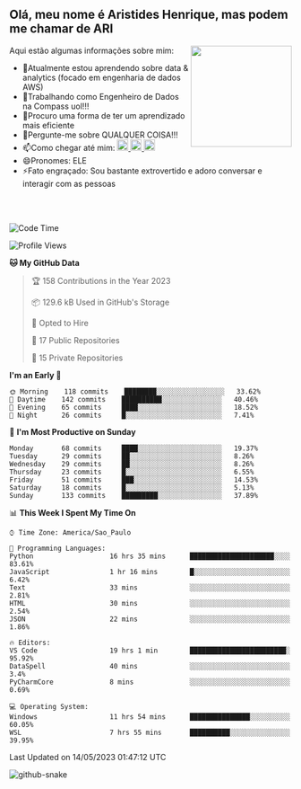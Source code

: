 ## Olá, meu nome é Aristides Henrique, mas podem me chamar de ARI

<div >
Aqui estão algumas informações sobre mim:<img align="right" height="180em" src="https://user-images.githubusercontent.com/97318481/177042589-45d62122-82a9-4a32-b3a7-87b322825b2f.png">
</div>

- 🌱Atualmente estou aprendendo sobre data & analytics (focado em engenharia de dados AWS)
- 👯Trabalhando como Engenheiro de Dados na Compass uol!!!
- 🤔Procuro uma forma de ter um aprendizado mais eficiente
- 💬Pergunte-me sobre QUALQUER COISA!!!
- 📫Como chegar até mim:
  <a href="https://www.instagram.com/aryhenry/" target="_blank">
  <img src="https://img.shields.io/badge/-Instagram-%23E4405F?style=for-the-badge&logo=instagram&logoColor=black" height="20px">
  </a>
  <a href="https://www.linkedin.com/in/aristides-henrique/" target="_blank">
  <img src="https://img.shields.io/badge/-LinkedIn-%230077B5?style=for-the-badge&logo=linkedin&logoColor=black" height="20px">
  </a> 
  <a href="mailto:arihenriqueuna@gmail.com">
  <img src="https://img.shields.io/badge/-Gmail-%23333?style=for-the-badge&logo=gmail&logoColor=white" height="20px">
  </a>
- 😄Pronomes: ELE
- ⚡Fato engraçado: Sou bastante extrovertido e adoro conversar e interagir com as pessoas
<br/>
<br/>


<!--START_SECTION:waka-->
![Code Time](http://img.shields.io/badge/Code%20Time-714%20hrs%2043%20mins-blue)

![Profile Views](http://img.shields.io/badge/Profile%20Views-2-blue)

**🐱 My GitHub Data** 

> 🏆 158 Contributions in the Year 2023
 > 
> 📦 129.6 kB Used in GitHub's Storage 
 > 
> 💼 Opted to Hire
 > 
> 📜 17 Public Repositories 
 > 
> 🔑 15 Private Repositories  
 > 
**I'm an Early 🐤** 

```text
🌞 Morning    118 commits    ████████░░░░░░░░░░░░░░░░░   33.62% 
🌇 Daytime    142 commits    ██████████░░░░░░░░░░░░░░░   40.46% 
🌃 Evening    65 commits     ████░░░░░░░░░░░░░░░░░░░░░   18.52% 
🌙 Night      26 commits     █░░░░░░░░░░░░░░░░░░░░░░░░   7.41%

```
📅 **I'm Most Productive on Sunday** 

```text
Monday       68 commits     ████░░░░░░░░░░░░░░░░░░░░░   19.37% 
Tuesday      29 commits     ██░░░░░░░░░░░░░░░░░░░░░░░   8.26% 
Wednesday    29 commits     ██░░░░░░░░░░░░░░░░░░░░░░░   8.26% 
Thursday     23 commits     █░░░░░░░░░░░░░░░░░░░░░░░░   6.55% 
Friday       51 commits     ███░░░░░░░░░░░░░░░░░░░░░░   14.53% 
Saturday     18 commits     █░░░░░░░░░░░░░░░░░░░░░░░░   5.13% 
Sunday       133 commits    █████████░░░░░░░░░░░░░░░░   37.89%

```


📊 **This Week I Spent My Time On** 

```text
⌚︎ Time Zone: America/Sao_Paulo

💬 Programming Languages: 
Python                   16 hrs 35 mins      █████████████████████░░░░   83.61% 
JavaScript               1 hr 16 mins        █░░░░░░░░░░░░░░░░░░░░░░░░   6.42% 
Text                     33 mins             ░░░░░░░░░░░░░░░░░░░░░░░░░   2.81% 
HTML                     30 mins             ░░░░░░░░░░░░░░░░░░░░░░░░░   2.54% 
JSON                     22 mins             ░░░░░░░░░░░░░░░░░░░░░░░░░   1.86%

🔥 Editors: 
VS Code                  19 hrs 1 min        ████████████████████████░   95.92% 
DataSpell                40 mins             ░░░░░░░░░░░░░░░░░░░░░░░░░   3.4% 
PyCharmCore              8 mins              ░░░░░░░░░░░░░░░░░░░░░░░░░   0.69%

💻 Operating System: 
Windows                  11 hrs 54 mins      ███████████████░░░░░░░░░░   60.05% 
WSL                      7 hrs 55 mins       ██████████░░░░░░░░░░░░░░░   39.95%

```


 Last Updated on 14/05/2023 01:47:12 UTC
<!--END_SECTION:waka-->

<img alt="github-snake" src="https://github.com/AriHenrique/AriHenrique/blob/output/github-contribution-grid-snake-dark.svg" />

